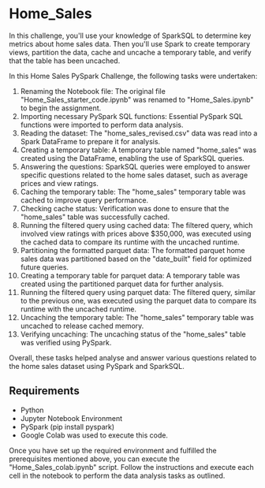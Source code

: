 # Home_Sales
In this challenge, you'll use your knowledge of SparkSQL to determine key metrics about home sales data. Then you'll use Spark to create temporary views, partition the data, cache and uncache a temporary table, and verify that the table has been uncached.

In this Home Sales PySpark Challenge, the following tasks were undertaken:

1. Renaming the Notebook file: The original file "Home_Sales_starter_code.ipynb" was renamed to "Home_Sales.ipynb" to begin the assignment.
2. Importing necessary PySpark SQL functions: Essential PySpark SQL functions were imported to perform data analysis.
3. Reading the dataset: The "home_sales_revised.csv" data was read into a Spark DataFrame to prepare it for analysis.
4. Creating a temporary table: A temporary table named "home_sales" was created using the DataFrame, enabling the use of SparkSQL queries.
5. Answering the questions: SparkSQL queries were employed to answer specific questions related to the home sales dataset, such as average prices and view ratings.
6. Caching the temporary table: The "home_sales" temporary table was cached to improve query performance.
7. Checking cache status: Verification was done to ensure that the "home_sales" table was successfully cached.
8. Running the filtered query using cached data: The filtered query, which involved view ratings with prices above $350,000, was executed using the cached data to compare its runtime with the uncached runtime.
9. Partitioning the formatted parquet data: The formatted parquet home sales data was partitioned based on the "date_built" field for optimized future queries.
10. Creating a temporary table for parquet data: A temporary table was created using the partitioned parquet data for further analysis.
11. Running the filtered query using parquet data: The filtered query, similar to the previous one, was executed using the parquet data to compare its runtime with the uncached runtime.
12. Uncaching the temporary table: The "home_sales" temporary table was uncached to release cached memory.
13. Verifying uncaching: The uncaching status of the "home_sales" table was verified using PySpark.

Overall, these tasks helped analyse and answer various questions related to the home sales dataset using PySpark and SparkSQL.

## Requirements

* Python
* Jupyter Notebook Environment
* PySpark (pip install pyspark)
* Google Colab was used to execute this code.

Once you have set up the required environment and fulfilled the prerequisites mentioned above, you can execute the "Home_Sales_colab.ipynb" script. Follow the instructions and execute each cell in the notebook to perform the data analysis tasks as outlined.